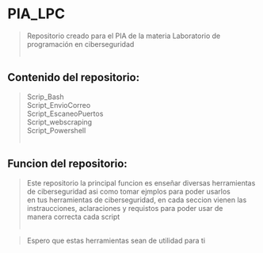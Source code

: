 # PIA_LPC
>Repositorio creado para el PIA de la materia Laboratorio de programación en ciberseguridad<br><br>
## Contenido del repositorio: 
>Scrip_Bash<br>
>Script_EnvioCorreo<br>
>Script_EscaneoPuertos<br>
>Script_webscraping<br>
>Script_Powershell<br><br>


## Funcion del repositorio: 
>Este repositorio la principal funcion es enseñar diversas herramientas de ciberseguridad asi como tomar ejmplos para poder usarlos<br>
>en tus herramientas de ciberseguridad, en cada seccion vienen las instraucciones, aclaraciones y requistos para poder usar de<br>
>manera correcta cada script<br><br>

>Espero que estas herramientas sean de utilidad para ti
>
